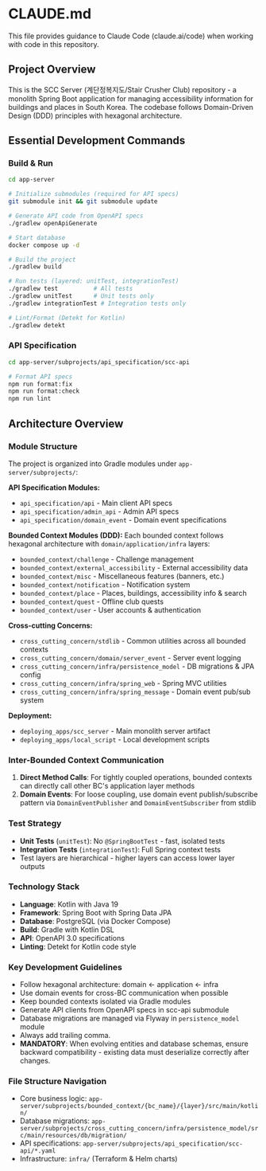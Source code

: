 # CLAUDE.md

This file provides guidance to Claude Code (claude.ai/code) when working with code in this repository.

## Project Overview

This is the SCC Server (계단정복지도/Stair Crusher Club) repository - a monolith Spring Boot application for managing accessibility information for buildings and places in South Korea. The codebase follows Domain-Driven Design (DDD) principles with hexagonal architecture.

## Essential Development Commands

### Build & Run
```bash
cd app-server

# Initialize submodules (required for API specs)
git submodule init && git submodule update

# Generate API code from OpenAPI specs
./gradlew openApiGenerate

# Start database
docker compose up -d

# Build the project
./gradlew build

# Run tests (layered: unitTest, integrationTest)
./gradlew test          # All tests
./gradlew unitTest      # Unit tests only
./gradlew integrationTest # Integration tests only

# Lint/Format (Detekt for Kotlin)
./gradlew detekt
```

### API Specification
```bash
cd app-server/subprojects/api_specification/scc-api

# Format API specs
npm run format:fix
npm run format:check
npm run lint
```

## Architecture Overview

### Module Structure
The project is organized into Gradle modules under `app-server/subprojects/`:

**API Specification Modules:**
- `api_specification/api` - Main client API specs
- `api_specification/admin_api` - Admin API specs  
- `api_specification/domain_event` - Domain event specifications

**Bounded Context Modules (DDD):**
Each bounded context follows hexagonal architecture with `domain/application/infra` layers:
- `bounded_context/challenge` - Challenge management
- `bounded_context/external_accessibility` - External accessibility data
- `bounded_context/misc` - Miscellaneous features (banners, etc.)
- `bounded_context/notification` - Notification system
- `bounded_context/place` - Places, buildings, accessibility info & search
- `bounded_context/quest` - Offline club quests
- `bounded_context/user` - User accounts & authentication

**Cross-cutting Concerns:**
- `cross_cutting_concern/stdlib` - Common utilities across all bounded contexts
- `cross_cutting_concern/domain/server_event` - Server event logging
- `cross_cutting_concern/infra/persistence_model` - DB migrations & JPA config
- `cross_cutting_concern/infra/spring_web` - Spring MVC utilities
- `cross_cutting_concern/infra/spring_message` - Domain event pub/sub system

**Deployment:**
- `deploying_apps/scc_server` - Main monolith server artifact
- `deploying_apps/local_script` - Local development scripts

### Inter-Bounded Context Communication

1. **Direct Method Calls**: For tightly coupled operations, bounded contexts can directly call other BC's application layer methods
2. **Domain Events**: For loose coupling, use domain event publish/subscribe pattern via `DomainEventPublisher` and `DomainEventSubscriber` from stdlib

### Test Strategy
- **Unit Tests** (`unitTest`): No `@SpringBootTest` - fast, isolated tests
- **Integration Tests** (`integrationTest`): Full Spring context tests
- Test layers are hierarchical - higher layers can access lower layer outputs

### Technology Stack
- **Language**: Kotlin with Java 19
- **Framework**: Spring Boot with Spring Data JPA
- **Database**: PostgreSQL (via Docker Compose)
- **Build**: Gradle with Kotlin DSL
- **API**: OpenAPI 3.0 specifications
- **Linting**: Detekt for Kotlin code style

### Key Development Guidelines
- Follow hexagonal architecture: domain ← application ← infra
- Use domain events for cross-BC communication when possible
- Keep bounded contexts isolated via Gradle modules
- Generate API clients from OpenAPI specs in scc-api submodule
- Database migrations are managed via Flyway in `persistence_model` module
- Always add trailing comma.
- **MANDATORY**: When evolving entities and database schemas, ensure backward compatibility - existing data must deserialize correctly after changes.

### File Structure Navigation
- Core business logic: `app-server/subprojects/bounded_context/{bc_name}/{layer}/src/main/kotlin/`
- Database migrations: `app-server/subprojects/cross_cutting_concern/infra/persistence_model/src/main/resources/db/migration/`
- API specifications: `app-server/subprojects/api_specification/scc-api/*.yaml`
- Infrastructure: `infra/` (Terraform & Helm charts)